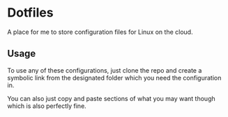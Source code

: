 # Dotfiles

A place for me to store configuration files for Linux on the cloud.

## Usage

To use any of these configurations, just clone the repo and create a symbolic link from the designated folder which you need the configuration in.

You can also just copy and paste sections of what you may want though which is also perfectly fine.
